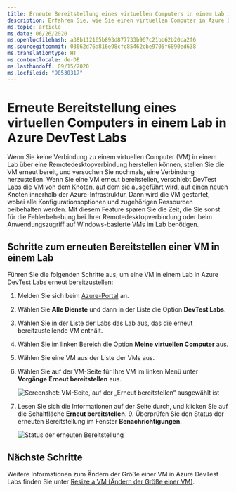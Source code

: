 ```yaml
---
title: Erneute Bereitstellung eines virtuellen Computers in einem Lab in Azure DevTest Labs | Microsoft-Dokumentation
description: Erfahren Sie, wie Sie einen virtuellen Computer in Azure DevTest Labs erneut bereitstellen (von einem Azure-Knoten auf einen anderen verschieben).
ms.topic: article
ms.date: 06/26/2020
ms.openlocfilehash: a38b112165b893d877733b967c21bb62b20ca2f6
ms.sourcegitcommit: 03662d76a816e98cfc85462cbe9705f6890ed638
ms.translationtype: HT
ms.contentlocale: de-DE
ms.lasthandoff: 09/15/2020
ms.locfileid: "90530317"
---
```

# <a name="redeploy-a-vm-in-a-lab-in-azure-devtest-labs"></a>Erneute Bereitstellung eines virtuellen Computers in einem Lab in Azure DevTest Labs
Wenn Sie keine Verbindung zu einem virtuellen Computer (VM) in einem Lab über eine Remotedesktopverbindung herstellen können, stellen Sie die VM erneut bereit, und versuchen Sie nochmals, eine Verbindung herzustellen. Wenn Sie eine VM erneut bereitstellen, verschiebt DevTest Labs die VM von dem Knoten, auf dem sie ausgeführt wird, auf einen neuen Knoten innerhalb der Azure-Infrastruktur. Dann wird die VM gestartet, wobei alle Konfigurationsoptionen und zugehörigen Ressourcen beibehalten werden. Mit diesem Feature sparen Sie die Zeit, die Sie sonst für die Fehlerbehebung bei Ihrer Remotedesktopverbindung oder beim Anwendungszugriff auf Windows-basierte VMs im Lab benötigen. 

## <a name="steps-to-redeploy-a-vm-in-a-lab"></a>Schritte zum erneuten Bereitstellen einer VM in einem Lab 
Führen Sie die folgenden Schritte aus, um eine VM in einem Lab in Azure DevTest Labs erneut bereitzustellen: 

1. Melden Sie sich beim [Azure-Portal](https://portal.azure.com) an.
2. Wählen Sie **Alle Dienste** und dann in der Liste die Option **DevTest Labs**.
3. Wählen Sie in der Liste der Labs das Lab aus, das die erneut bereitzustellende VM enthält.  
4. Wählen Sie im linken Bereich die Option **Meine virtuellen Computer** aus. 
5. Wählen Sie eine VM aus der Liste der VMs aus.
6. Wählen Sie auf der VM-Seite für Ihre VM im linken Menü unter **Vorgänge** **Erneut bereitstellen** aus.

    ![Screenshot: VM-Seite, auf der „Erneut bereitstellen“ ausgewählt ist](media/devtest-lab-redeploy-vm/redeploy.png)
7. Lesen Sie sich die Informationen auf der Seite durch, und klicken Sie auf die Schaltfläche **Erneut bereitstellen**. 9. Überprüfen Sie den Status der erneuten Bereitstellung im Fenster **Benachrichtigungen**.

    ![Status der erneuten Bereitstellung](media/devtest-lab-redeploy-vm/redeploy-status.png)

## <a name="next-steps"></a>Nächste Schritte
Weitere Informationen zum Ändern der Größe einer VM in Azure DevTest Labs finden Sie unter [Resize a VM (Ändern der Größe einer VM)](devtest-lab-resize-vm.md).


